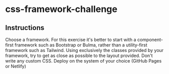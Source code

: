 # css-framework-challenge
## Instructions
Choose a framework. For this exercise it's better to start with a component-first framework such as Bootstrap or Bulma, rather than a utility-first framework such as Tailwind.
Using exclusively the classes provided by your framework, try to get as close as possible to the layout provided. Don't write any custom CSS.
Deploy on the system of your choice (GitHub Pages or Netlify)